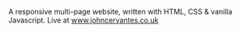 A responsive multi-page website, written with HTML, CSS & vanilla Javascript. Live at www.johncervantes.co.uk
